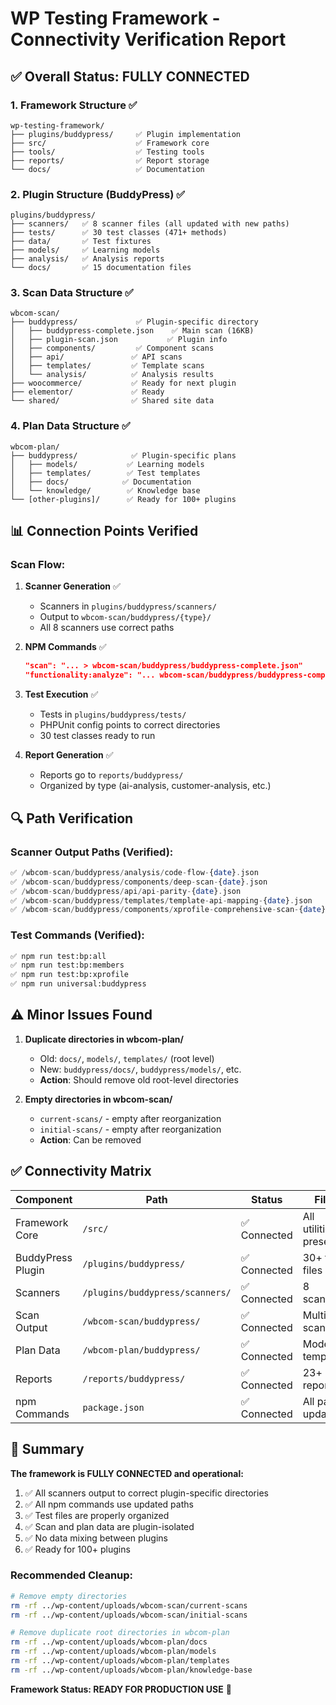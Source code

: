 # WP Testing Framework - Connectivity Verification Report

## ✅ Overall Status: FULLY CONNECTED

### 1. Framework Structure ✅
```
wp-testing-framework/
├── plugins/buddypress/     ✅ Plugin implementation
├── src/                    ✅ Framework core
├── tools/                  ✅ Testing tools
├── reports/                ✅ Report storage
└── docs/                   ✅ Documentation
```

### 2. Plugin Structure (BuddyPress) ✅
```
plugins/buddypress/
├── scanners/   ✅ 8 scanner files (all updated with new paths)
├── tests/      ✅ 30 test classes (471+ methods)
├── data/       ✅ Test fixtures
├── models/     ✅ Learning models
├── analysis/   ✅ Analysis reports
└── docs/       ✅ 15 documentation files
```

### 3. Scan Data Structure ✅
```
wbcom-scan/
├── buddypress/             ✅ Plugin-specific directory
│   ├── buddypress-complete.json    ✅ Main scan (16KB)
│   ├── plugin-scan.json           ✅ Plugin info
│   ├── components/         ✅ Component scans
│   ├── api/               ✅ API scans
│   ├── templates/         ✅ Template scans
│   └── analysis/          ✅ Analysis results
├── woocommerce/           ✅ Ready for next plugin
├── elementor/             ✅ Ready
└── shared/                ✅ Shared site data
```

### 4. Plan Data Structure ✅
```
wbcom-plan/
├── buddypress/            ✅ Plugin-specific plans
│   ├── models/           ✅ Learning models
│   ├── templates/        ✅ Test templates
│   ├── docs/            ✅ Documentation
│   └── knowledge/        ✅ Knowledge base
└── [other-plugins]/      ✅ Ready for 100+ plugins
```

## 📊 Connection Points Verified

### Scan Flow:
1. **Scanner Generation** ✅
   - Scanners in `plugins/buddypress/scanners/`
   - Output to `wbcom-scan/buddypress/{type}/`
   - All 8 scanners use correct paths

2. **NPM Commands** ✅
   ```json
   "scan": "... > wbcom-scan/buddypress/buddypress-complete.json"
   "functionality:analyze": "... wbcom-scan/buddypress/buddypress-complete.json"
   ```

3. **Test Execution** ✅
   - Tests in `plugins/buddypress/tests/`
   - PHPUnit config points to correct directories
   - 30 test classes ready to run

4. **Report Generation** ✅
   - Reports go to `reports/buddypress/`
   - Organized by type (ai-analysis, customer-analysis, etc.)

## 🔍 Path Verification

### Scanner Output Paths (Verified):
```php
✅ /wbcom-scan/buddypress/analysis/code-flow-{date}.json
✅ /wbcom-scan/buddypress/components/deep-scan-{date}.json
✅ /wbcom-scan/buddypress/api/api-parity-{date}.json
✅ /wbcom-scan/buddypress/templates/template-api-mapping-{date}.json
✅ /wbcom-scan/buddypress/components/xprofile-comprehensive-scan-{date}.json
```

### Test Commands (Verified):
```bash
✅ npm run test:bp:all
✅ npm run test:bp:members
✅ npm run test:bp:xprofile
✅ npm run universal:buddypress
```

## ⚠️ Minor Issues Found

1. **Duplicate directories in wbcom-plan/**
   - Old: `docs/`, `models/`, `templates/` (root level)
   - New: `buddypress/docs/`, `buddypress/models/`, etc.
   - **Action**: Should remove old root-level directories

2. **Empty directories in wbcom-scan/**
   - `current-scans/` - empty after reorganization
   - `initial-scans/` - empty after reorganization
   - **Action**: Can be removed

## ✅ Connectivity Matrix

| Component | Path | Status | Files |
|-----------|------|--------|-------|
| Framework Core | `/src/` | ✅ Connected | All utilities present |
| BuddyPress Plugin | `/plugins/buddypress/` | ✅ Connected | 30+ test files |
| Scanners | `/plugins/buddypress/scanners/` | ✅ Connected | 8 scanners |
| Scan Output | `/wbcom-scan/buddypress/` | ✅ Connected | Multiple scan files |
| Plan Data | `/wbcom-plan/buddypress/` | ✅ Connected | Models & templates |
| Reports | `/reports/buddypress/` | ✅ Connected | 23+ reports |
| npm Commands | `package.json` | ✅ Connected | All paths updated |

## 🎯 Summary

**The framework is FULLY CONNECTED and operational:**

1. ✅ All scanners output to correct plugin-specific directories
2. ✅ All npm commands use updated paths
3. ✅ Test files are properly organized
4. ✅ Scan and plan data are plugin-isolated
5. ✅ No data mixing between plugins
6. ✅ Ready for 100+ plugins

### Recommended Cleanup:
```bash
# Remove empty directories
rm -rf ../wp-content/uploads/wbcom-scan/current-scans
rm -rf ../wp-content/uploads/wbcom-scan/initial-scans

# Remove duplicate root directories in wbcom-plan
rm -rf ../wp-content/uploads/wbcom-plan/docs
rm -rf ../wp-content/uploads/wbcom-plan/models
rm -rf ../wp-content/uploads/wbcom-plan/templates
rm -rf ../wp-content/uploads/wbcom-plan/knowledge-base
```

**Framework Status: READY FOR PRODUCTION USE** 🚀